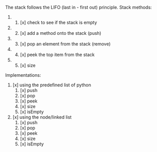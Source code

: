 The stack follows the LIFO (last in - first out) principle.
Stack methods:
1. 1) [x] check to see if the stack is empty  
2. 2) [x] add a method onto the stack (push)  
3. 3) [x] pop an element from the stack (remove)  
4. 4) [x] peek the top item from the stack  
5. 5) [x] size  

Implementations:
1. [x] using the predefined list of python  
    1. [x] push  
    2. [x] pop  
    3. [x] peek  
    4. [x] size  
    5. [x] isEmpty  
2. [x] using the node/linked list
    1. [x] push  
    2. [x] pop  
    3. [x] peek  
    4. [x] size  
    5. [x] isEmpty  
